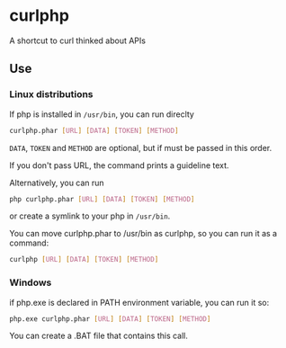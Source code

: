 # curlphp

A shortcut to curl thinked about APIs

## Use

### Linux distributions

If php is installed in `/usr/bin`, you can run direclty

```bash
curlphp.phar [URL] [DATA] [TOKEN] [METHOD]
```

`DATA`, `TOKEN` and `METHOD` are optional, but if must be passed in this order.

If you don't pass URL, the command prints a guideline text.

Alternatively, you can run

```bash
php curlphp.phar [URL] [DATA] [TOKEN] [METHOD]
```

or create a symlink to your php in `/usr/bin`.

You can move curlphp.phar to /usr/bin as curlphp, so you can run it as a command:

```bash
curlphp [URL] [DATA] [TOKEN] [METHOD]
```

### Windows

if php.exe is declared in PATH environment variable, you can run it so:

```bash
php.exe curlphp.phar [URL] [DATA] [TOKEN] [METHOD]
```

You can create a .BAT file that contains this call.
